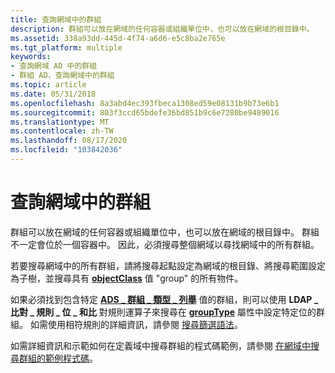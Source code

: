 ```yaml
---
title: 查詢網域中的群組
description: 群組可以放在網域的任何容器或組織單位中，也可以放在網域的根目錄中。
ms.assetid: 338a93dd-445d-4f74-a6d6-e5c8ba2e765e
ms.tgt_platform: multiple
keywords:
- 查詢網域 AD 中的群組
- 群組 AD，查詢網域中的群組
ms.topic: article
ms.date: 05/31/2018
ms.openlocfilehash: 8a3abd4ec393fbeca1308ed59e08131b9b73e6b1
ms.sourcegitcommit: 803f3ccd65bdefe36bd851b9c6e7280be9489016
ms.translationtype: MT
ms.contentlocale: zh-TW
ms.lasthandoff: 08/17/2020
ms.locfileid: "103842036"
---
```

# <a name="querying-for-groups-in-a-domain"></a>查詢網域中的群組

群組可以放在網域的任何容器或組織單位中，也可以放在網域的根目錄中。 群組不一定會位於一個容器中。 因此，必須搜尋整個網域以尋找網域中的所有群組。

若要搜尋網域中的所有群組，請將搜尋起點設定為網域的根目錄、將搜尋範圍設定為子樹，並搜尋具有 [**objectClass**](/windows/desktop/ADSchema/a-objectclass) 值 "group" 的所有物件。

如果必須找到包含特定 [**ADS \_ 群組 \_ 類型 \_ 列舉**](/windows/win32/api/iads/ne-iads-ads_group_type_enum) 值的群組，則可以使用 **LDAP \_ 比對 \_ 規則 \_ 位 \_ 和比** 對規則運算子來搜尋在 [**groupType**](/windows/desktop/ADSchema/a-grouptype) 屬性中設定特定位的群組。 如需使用相符規則的詳細資訊，請參閱 [搜尋篩選語法](/windows/desktop/ADSI/search-filter-syntax)。

如需詳細資訊和示範如何在定義域中搜尋群組的程式碼範例，請參閱 [在網域中搜尋群組的範例程式碼](example-code-for-performing-a-query-in-a-domain.md)。

 

 